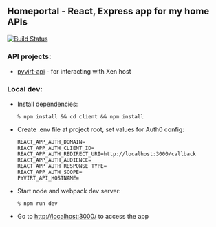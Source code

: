 ## Homeportal - React, Express app for my home APIs

[![Build Status](https://travis-ci.org/dariusbakunas/homeportal.svg?branch=master)](https://travis-ci.org/dariusbakunas/homeportal)

### API projects:

* [pyvirt-api](https://github.com/dariusbakunas/pyvirt-api) - for interacting with Xen host


### Local dev:

* Install dependencies:

    ```% npm install && cd client && npm install```

* Create .env file at project root, set values for Auth0 config:

    ```
    REACT_APP_AUTH_DOMAIN=
    REACT_APP_AUTH_CLIENT_ID=
    REACT_APP_AUTH_REDIRECT_URI=http://localhost:3000/callback
    REACT_APP_AUTH_AUDIENCE=
    REACT_APP_AUTH_RESPONSE_TYPE=
    REACT_APP_AUTH_SCOPE=
    PYVIRT_API_HOSTNAME=
    ```

* Start node and webpack dev server:

    ```% npm run dev```

* Go to [http://localhost:3000/](http://localhost:3000/) to access the app
